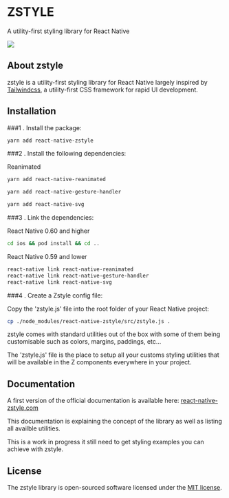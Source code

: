 # ZSTYLE
A utility-first styling library for React Native

<a href="https://img.shields.io/badge/build-alpha-green.svg"><img src="https://img.shields.io/badge/build-alpha-green.svg"></a>

## About zstyle

zstyle is a utility-first styling library for React Native largely inspired by [Tailwindcss](https://tailwindcss.com/), a utility-first CSS framework for rapid UI development.

## Installation

###1 . Install the package:
```bash
yarn add react-native-zstyle
```

###2 . Install the following dependencies:

Reanimated
```bash
yarn add react-native-reanimated
```
```bash
yarn add react-native-gesture-handler
```
```bash
yarn add react-native-svg
```
###3 . Link the dependencies:

React Native 0.60 and higher
```bash
cd ios && pod install && cd ..
```
React Native 0.59 and lower
```bash
react-native link react-native-reanimated
react-native link react-native-gesture-handler
react-native link react-native-svg
```
###4 . Create a Zstyle config file:

Copy the 'zstyle.js' file into the root folder of your React Native project:

```bash
cp ./node_modules/react-native-zstyle/src/zstyle.js .
```

zstyle comes with standard utilities out of the box with some of them being customisable such as colors, margins, paddings, etc... 

The 'zstyle.js' file is the place to setup all your customs styling utilities that will be available in the Z components everywhere in your project.

## Documentation

A first version of the official documentation is available here: [react-native-zstyle.com](https://react-native-zstyle.com/)

This documentation is explaining the concept of the library as well as listing all availble utilities.

This is a work in progress it still need to get styling examples you can achieve with zstyle.

## License

The zstyle library is open-sourced software licensed under the [MIT license](https://opensource.org/licenses/MIT).
